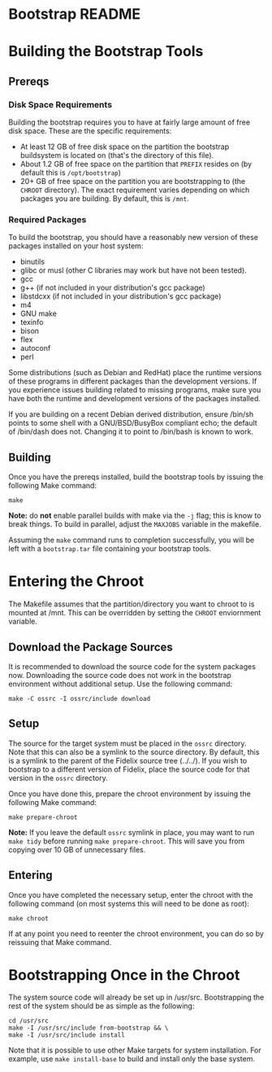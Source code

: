 Bootstrap README
================================================================================

# Building the Bootstrap Tools

## Prereqs

### Disk Space Requirements

Building the bootstrap requires you to have at fairly large amount of free disk
space. These are the specific requirements: 

* At least 12 GB of free disk space on the partition the bootstrap buildsystem
  is located on (that's the directory of this file).
* About 1.2 GB of free space on the partition that `PREFIX` resides on (by
  default this is `/opt/bootstrap`)
* 20+ GB of free space on the partition you are bootstrapping to (the `CHROOT`
  directory). The exact requirement varies depending on which packages you are
  building. By default, this is `/mnt`.

### Required Packages

To build the bootstrap, you should have a reasonably new version of these
packages installed on your host system:

* binutils
* glibc or musl (other C libraries may work but have not been tested).
* gcc
* g++ (if not included in your distribution's gcc package)
* libstdcxx (if not included in your distribution's gcc package)
* m4
* GNU make
* texinfo
* bison
* flex
* autoconf
* perl

Some distributions (such as Debian and RedHat) place the runtime versions of
these programs in different packages than the development versions. If you
experience issues building related to missing programs, make sure you have both
the runtime and development versions of the packages installed.

If you are building on a recent Debian derived distribution, ensure /bin/sh
points to some shell with a GNU/BSD/BusyBox compliant echo; the default of
/bin/dash does not. Changing it to point to /bin/bash is known to work.

## Building

Once you have the prereqs installed, build the bootstrap tools by issuing the
following Make command:

    make

**Note:** do **not** enable parallel builds with make via the `-j` flag; this
is know to break things. To build in parallel, adjust the `MAXJOBS` variable in
the makefile.

Assuming the `make` command runs to completion successfully, you will be left
with a `bootstrap.tar` file containing your bootstrap tools.

# Entering the Chroot

The Makefile assumes that the partition/directory you want to chroot to is
mounted at /mnt. This can be overridden by setting the `CHROOT` enviornment
variable.

## Download the Package Sources

It is recommended to download the source code for the system packages now.
Downloading the source code does not work in the bootstrap environment without
additional setup. Use the following command:

    make -C ossrc -I ossrc/include download

## Setup

The source for the target system must be placed in the `ossrc` directory. Note
that this can also be a symlink to the source directory. By default, this is a
symlink to the parent of the Fidelix source tree (../../). If you wish to
bootstrap to a different version of Fidelix, place the source code for that
version in the `ossrc` directory.

Once you have done this, prepare the chroot environment by issuing the
following Make command:

    make prepare-chroot

**Note:** If you leave the default `ossrc` symlink in place, you may want to
run `make tidy` before running `make prepare-chroot`. This will save you from
copying over 10 GB of unnecessary files.

## Entering

Once you have completed the necessary setup, enter the chroot with the
following command (on most systems this will need to be done as root):

    make chroot

If at any point you need to reenter the chroot environment, you can do so by
reissuing that Make command.

# Bootstrapping Once in the Chroot

The system source code will already be set up in /usr/src. Bootstrapping the
rest of the system should be as simple as the following:

    cd /usr/src
    make -I /usr/src/include from-bootstrap && \
    make -I /usr/src/include install

Note that it is possible to use other Make targets for system installation. For
example, use `make install-base` to build and install only the base system.

